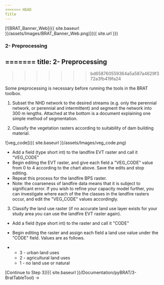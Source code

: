 ```yaml
---
<<<<<<< HEAD
Title
---
```


[![BRAT_Banner_Web]({{ site.baseurl }}/assets/Images/BRAT_Banner_Web.png)]({{ site.url }})

### 2- Preprocessing
=======
title: 2- Preprocessing
---
>>>>>>> bd658760559364a5a587a4629f372a3fb419fa24

Some preprocessing is necessary before running the tools in the BRAT toolbox.

1. Subset the NHD network to the desired streams (e.g. only the perennial network, or perennial and intermittent) and segment the network into 300 m lengths.  Attached at the bottom is a document explaining one simple method of segmentation.


2. Classify the vegetation rasters according to suitability of dam building material.

![veg_code]({{ site.baseurl }}/assets/Images/veg_code.png)

- Add a field (type short int) to the landfire EVT raster and call it "VEG_CODE"
- Begin editing the EVT raster, and give each field a "VEG_CODE" value from 0 to 4 according to the chart above.  Save the edits and stop editing.  
- Repeat this process for the landfire BPS raster.
- Note: the coarseness of landfire data means that it is subject to significant error.  If you wish to refine your capacity model further, you can investigate where each of the the classes in the landfire rasters occur, and edit the "VEG_CODE" values accordingly.

3. Classify the land use raster (if no accurate land use layer exists for your study area you can use the landfire EVT raster again).  

- Add a field (type short int) to the raster and call it "CODE"

- Begin editing the raster and assign each field a land use value under the "CODE" field.  Values are as follows.

- - 3 - urban land uses
  - 2 - agricultural land uses
  - 1 - no land use or natural 

[Continue to Step 3]({{ site.baseurl }}/Documentation/pyBRAT/3-BratTableTool) ->